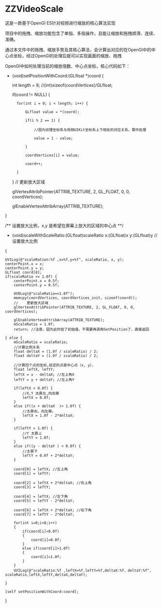 # ZZVideoScale
这是一款基于OpenGl ES针对视频进行缩放的核心算法实现


项目中的拖拽、缩放功能包含了单指、多指操作，且能让缩放和拖拽顺滑、连续、准确。

通过本文件中的拖拽、缩放手势及其核心算法，会计算出对应的在OpenGl中的中心点坐标，经过OpenGl的处理后就可以实现画面的缩放、拖拽


OpenGl中如何处理当前的缩放倍数、中心点坐标，核心代码如下：


- (void)setPositionWithCoord:(GLfloat *)coord {


    int length = 8; //(int)sizeof(coordVertices)/GLfloat;
    
    if(coord != NULL) {
    
        for(int i = 0; i < length; i++) {
        
            GLfloat value = *(coord);
            
            if(i % 2 == 1) {
            
                //因为纹理坐标系与视频UIKit坐标系上下相反的对应关系，需作处理
                
                value = 1 - value;
                
            }
            
            coordVertices[i] = value;
            
            coord++;
            
        }
    }
    //    更新放大区域
    
    glVertexAttribPointer(ATTRIB_TEXTURE, 2, GL_FLOAT, 0, 0, coordVertices);
    
    glEnableVertexAttribArray(ATTRIB_TEXTURE);
    
}



/**
 设置放大比例，x,y 是希望在屏幕上放大的区域的中心点
 **/
 
- (void)scaleWithScaleRatio:(GLfloat)scaleRatio x:(GLfloat)x y:(GLfloat)y //设置放大比例

{

    UVILog(@"scaleRation:%f ,x=%f,y=%f", scaleRatio, x, y);
    centerPoint.x = x;
    centerPoint.y = y;
    GLfloat coord[8];
    if(scaleRatio <= 1.0f) {
        centerPoint.x = 0.5f;
        centerPoint.y = 0.5f;
        
        UVDLog(@"scaleRatio==1.0f");
        memcpy(coordVertices, coordVertices_init, sizeof(coord));
        //    更新放大区域
        glVertexAttribPointer(ATTRIB_TEXTURE, 2, GL_FLOAT, 0, 0, coordVertices);
        
        glEnableVertexAttribArray(ATTRIB_TEXTURE);
        mScaleRatio = 1.0f;
        return; //注意，因为此时给了初始值，不需要再调用SetPosition了，直接返回
        
    } else {
        mScaleRatio = scaleRatio;
        //计算比例关系
        float deltaX = (1.0f / scaleRatio) / 2;
        float deltaY = (1.0f / scaleRatio) / 2;
        
        //计算四个点的坐标,给定的点是中心点（x, y），
        float leftX, leftY;
        leftX = x - deltaX; //左上角X
        leftY = y + deltaY; //左上角Y
        
        if(leftX < 0.0f) {
            //X,Y 太靠左,向右移
            leftX = 0.0f;
        }
        else if((x + deltaX  )> 1.0f) {
            //太靠右，向左移。
            leftX = 1.0f - 2*deltaX;
        }
        
        if(leftY > 1.0f) {
            //Y 太靠上
            leftY = 1.0f;
        }
        else if((y - deltaY ) < 0.0f) {
            //太靠下
            leftY = 0.0f + 2*deltaY;
        }
        
        coord[0] = leftX; //左上角
        coord[1] = leftY;
        
        coord[2] = leftX + 2*deltaX; //右上角
        coord[3] = leftY;
        
        coord[4] = leftX; //左下角
        coord[5] = leftY - 2*deltaY;
        
        coord[6] = leftX + 2*deltaX; //右下角
        coord[7] = leftY - 2*deltaY;
        
        for(int i=0;i<8;i++)
        {
            if(coord[i]<0.0f)
            {
                coord[i]=0.0f;
            }
            else if(coord[i]>1.0f)
            {
                coord[i]=1.0f;
            }
        }
        UVILog(@"scaleRatio:%f ,leftX=%f,leftY=%f,deltaX:%f，deltaY:%f", scaleRatio,leftX,leftY,deltaX,deltaY);
        
    }
    
    [self setPositionWithCoord:coord];
}
